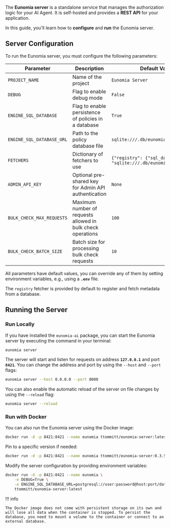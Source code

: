The **Eunomia server** is a standalone service that manages the authorization logic for your AI Agent. It is self-hosted and provides a **REST API** for your application.

In this guide, you'll learn how to **configure** and **run** the Eunomia server.

## Server Configuration

To run the Eunomia server, you must configure the following parameters:

| **Parameter**             | **Description**                                             | **Default Value**                                                       |
| ------------------------- | ----------------------------------------------------------- | ----------------------------------------------------------------------- |
| `PROJECT_NAME`            | Name of the project                                         | `Eunomia Server`                                                        |
| `DEBUG`                   | Flag to enable debug mode                                   | `False`                                                                 |
| `ENGINE_SQL_DATABASE`     | Flag to enable persistence of policies in a database        | `True`                                                                  |
| `ENGINE_SQL_DATABASE_URL` | Path to the policy database file                            | `sqlite:///.db/eunomia_db.sqlite`                                       |
| `FETCHERS`                | Dictionary of fetchers to use                               | `{"registry": {"sql_database_url": "sqlite:///.db/eunomia_db.sqlite"}}` |
| `ADMIN_API_KEY`           | Optional pre-shared key for Admin API authentication        | `None`                                                                  |
| `BULK_CHECK_MAX_REQUESTS` | Maximum number of requests allowed in bulk check operations | `100`                                                                   |
| `BULK_CHECK_BATCH_SIZE`   | Batch size for processing bulk check requests               | `10`                                                                    |

All parameters have default values, you can override any of them by setting environment variables, e.g., using a **`.env`** file.

The `registry` fetcher is provided by default to register and fetch metadata from a database.

## Running the Server

### Run Locally

If you have installed the `eunomia-ai` package, you can start the Eunomia server by executing the command in your terminal:

```bash
eunomia server
```

The server will start and listen for requests on address **`127.0.0.1`** and port **`8421`**. You can change the address and port by using the `--host` and `--port` flags:

```bash
eunomia server --host 0.0.0.0 --port 8080
```

You can also enable the automatic reload of the server on file changes by using the `--reload` flag:

```bash
eunomia server --reload
```

### Run with Docker

You can also run the Eunomia server using the Docker image:

```bash
docker run -d -p 8421:8421 --name eunomia ttommitt/eunomia-server:latest
```

Pin to a specific version if needed:

```bash
docker run -d -p 8421:8421 --name eunomia ttommitt/eunomia-server:0.3.5
```

Modify the server configuration by providing environment variables:

```bash
docker run -d -p 8421:8421 --name eunomia \
    -e DEBUG=True \
    -e ENGINE_SQL_DATABASE_URL=postgresql://user:password@host:port/database \
    ttommitt/eunomia-server:latest
```

!!! info

    The Docker image does not come with persistent storage on its own and will lose all data when the container is stopped. To persist the database, you need to mount a volume to the container or connect to an external database.
